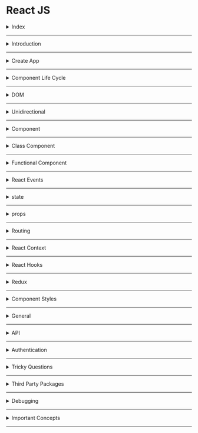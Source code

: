 # React JS

<details>
<summary>Index</summary>

### Index

* Introduction
* create App
* Component Life Cycle
* DOM
* Unidirection
* Component
* Class Component
* Functional Component
* React Events
* state
* props
* Routing
* React Context
* React Hooks
* Redux
* Component Styles
* General
* API
* Authentication
* Tricky Questions
* Third Party Packages
* Debugging
* Important Concepts
</details>

---

<details>
<summary>Introduction</summary>

### Introduction

##### React JS
__React JS__ is an open-source JavaScript library. It was developed by Facebook.  
   * ReactJS is used to building __user interfaces__.  
   * we can create __Single Page Applications (SPA)__ by using ReactJS .
   * React allows us to create __reusable components__. 

 ##### Advantages of ReactJS
 * Open Source
 * Easy to Learn
 * Large Community
 * Reusability of components
 * Virtual DOM

  ##### React Version
  react@17.0.0

  ##### React Components
  In __React JS__, there are 2 components
  * Class Component
  * Functional Component

##### React with CDN Links

CDN : Content Delivery Network
###### React Element
`React.createElement()` 

* `React.createElement()` method used to create an element using React JS.
* It is similar to the `document.createElement()` method in regular Javascript.
`React.createElement(type, props);`
   - type => tag names => h1, div
   - props => properties => className, onClick, id 

##### Render
`ReactDOM.render()`

* `ReactDOM.render()` method is used to display the React element

`ReactDOM.render(reactElement, container);`

   - reactElement => What to render 
   - container => where to render
```HTML 
 <!--React JS CDN Files-->
    <script crossorigin src="https://unpkg.com/react@18/umd/react.development.js"></script>
    <script crossorigin src="https://unpkg.com/react-dom@18/umd/react-dom.development.js"></script>
```
```HTML 
<script type="module">

    // what to render
    const elementType = "h1";
    const elementProps = {className:"greeting", children:"Hello World"};
    const element = React.createElement(elementType, elementProps);

    // where to render
    const rootElement = document.getElementById("root");

    // ReactDOM.render(what, where);
    ReactDOM.render(element, rootElement);

</script>
```
</details> 

---

<details>
<summary>Create App</summary>

### Create App

##### __npx__ 
Creating a real-world application involves lot of setup because a large number of components need to be organised.  
`npx create-react-app my-app` to generate a ready-made React application setup.

```BASH
npx create-react-app my-app
cd my-app
npm start
```
</details>

---

<details>
<summary>Component Life Cycle</summary>

### Component Life Cycle
It is a different stages of the Component during its existence.
* Mounting
* Updating
* Unmounting

##### Mounting
In the Mounting phase, the instance of a component is created and inserted into the DOM.

##### Updating
In Updating phase, the component is updated whenever there is a change in the component's state. 

##### Unmounting
In Unmounting phase, the component instance is removed from the DOM. 

</details>

---

<details>
<summary>DOM</summary>

### DOM
__DOM__ stands for __Document Object Model__ .  
* The DOM is __UI__ of your application.
* It is the structured representation of the HTML document created by the browser. 
* It allows JavaScript to manipulate, structure, and style of your website.

##### Types Of DOMs
  * Real DOM
  * Virtual DOM

##### ReactDOM
__ReactDOM__ is the part of React that allows React to interact with the Real DOM.

```Javascript 
import React from 'react'
import ReactDOM from 'react-dom'
import App from './App'

ReactDOM.render(
  <React.StrictMode>
    <App />
  </React.StrictMode>,
  document.getElementById('root'),
)
```

##### Real DOM
__HTML DOM__ is called __Real DOM__.

##### Virtual DOM
* DOM is created by React JS is called Virtual DOM.
* The virtual DOM is only a virtual representation of the DOM.
* when any changes are made on __UI__ then new Virtual DOM is created.
* React compares new virtual DOM with current virtual DOM, and the difference will be updated to the Real DOM.

</details>

---

<details>
<summary>Unidirectional</summary>

### Unidirectional
* The data flow of React is a Unidirectional data flow.

* Unidirectional data flow means a __one-way__ data flow where the data has only one way to be passed to all the child components.

It means only one component can maintain and update the state. The state is passed to the child components through props.

When we want to update the state by the event triggered in the child component, we can't directly change the props in child components as props are read-only.

Thus, the state only gets updated in the parent component as props are read-only. The state is passed to all the child components through the props.

Some of the advantages of Unidirectional data flow are:

* we have more control over the data
* Easier to debug as we know what data is coming from where

![Unidirectional Data Flow](./assets/dataflow.jpg)

</details>

---

<details>
<summary>Component</summary>

### Component
A Component is a JS function that returns a JSX element.

```Javascript 
const Welcome = () => <h1 className="message">Hello, User</h1>;
```

* If function name starts with Capital letter then only react treats as Component otherwise react treats as HTML Element.
* We can call the function ( Component ) with self-closing tags `<Welcome />`.

##### Types of Components in __React JS__

1. __Class__ Component
2. __Functional__ Component


</details>

---
<details>
<summary>Class Component</summary>

### Class Component
* If function name starts with Capital letter then only react treats as Component otherwise react treats as HTML Element.
* The component name should always be in the pascal case.
* Class Component we can call as stateful Component.
 * A class component requires you to extend from React `Component` and create a `render` method that returns a JSX element.
```Javascript
import { Component } from "react";

class App extends Component {

  // Updating
  render() {

    // Return JSX
    return <div>App Component</div>;
  }
}
```

##### __extends__ keyword
The `extends` keyword is used to inherit methods and properties from the `React.Component`.

##### class Component Life Cycle Methods
* Mounting Phase
  - constructor()
  - render()
  - componentDidMount ()
* Updating Phase
  - render()
* Unmounting Phase
  - componentWillUnmount()

##### Mounting Phase
In this phase, the instance of a component is created and inserted into the DOM.
1. __constructor()__
   - The `constructor()` method is used to setup the initial state and initialize the instance of properties.
  
```Javascript 
 constructor(){
super(props);
this.state = {key:"value"}
}
```
2. __render()__
   - `render()` method is used to return the JSX that is displayed in the UI.
   - If more than one HTML element is to be rendered, then they must be grouped using a container element or react fragment.
   - `render()` is called whenever the state is updated using `setState` method.

3. __componentDidMount()__
The `componentDidMount()` method is used to do operations on the components after the initial render that means the component already placed in the DOM.  
In General we make __API__ Calls inside `componentDidMount()` so that it doesn't block render().
__Example__: Setting timers, initiating API calls, ...etc.

##### Updating Phase
In this phase, the component is updated whenever there is a change in the component's state.
1. __render()__
  - The `render()` is called whenever there is a change in the component's state.
  
##### Unmounting Phase
In this phase, the component instance is removed from the DOM.
1. __componentWillUnmount()__
 - The `componentWillUnmount()` is invoked immediately before a component is unmounted or destroyed. All the cleanup activities are performed in this method. 
 - __Examples__: Canceling network requests, ... etc.

</details>

---

<details>
<summary>Functional Component</summary>

### Functional Component
  * A functional component is just a JavaScript function that accepts props as an argument and returns a React element.
  * There is no render method used in functional components.
  * If component have don't have any state, then It is called Stateless component.
  * React lifecycle methods `(constructor, componentDidMount, componentWillUnmount, render ...etc.)` cannot be used in functional component.

```Javascript 
const App = () => {
  
  // Return JSX
  return (
    <div>App Component</div>
  )
}
```
</details>

---

<details>
<summary>React Events</summary>

### React Events
Handling events with React elements is very similar to handling events on DOM elements.  
There are some syntax differences:
1. React events are named using camelCase, rather than lowercase.

|   HTML   |      JSX |
| :------: | -------: |
| onclick  |  onClick |
|  onblur  |   onBlur |
| onchange | onChange |


```Javascript 
/* -----> Third Party Packages <----- */
import {Component} from 'react' // Component is for creating class Components

/* -----> Creating Components <----- */

// class Component
class App extends Component{
   
    // Methods
    onButtonClick = () => {
        console.log("clicked")
    }

    // Updating
    render(){

        // Return JSX
        return (
            <div className="card-component">
                <p>Click on Button and see on console</p>
                <button onClick={this.onButtonClick} type="button">Button</button>
            </div>
        )
    }
}

/* -----> Default Export <----- */
export default App;

```

</details>

---

<details>
<summary>state</summary>

### state
* State is created and managed within the component, similar to a variable declared within the function.
* State is used to store the component's data that changes over time.
* We can update state 
  - `setState` method in class Component
  - `useState` hook in Functional Component
* when the state changes, automatically the component re-renders.
* If we try to update the state directly then it won't re-render the component.
* state should be immutable

##### setState
The state is a JS object in which we store the component's data that changes over time.
When the state object changes, the component re-renders.

```Javascript 
// Initialization
  constructor(props){
        super(props)
        this.state = {count:0}  // When the state object changes, the component re-renders.
    }

// Methods
    onIncrement = () => {
        // updating state
        this.setState((prevState) => ({count:prevState.count+1}))  // Function as an argument
    }

    onReset = () => {
		// updating state
        this.setState( {count:0})  // Object as an argument
    }
```

##### setState() callback function
The `setState()` method is a asynchronous, it takes an optional callback parameter that can be used to make updates after the state is changed.

```Javascript  
this.setState({key1:value1}, callback)
```
</details>

---

<details>
<summary>props</summary>

### props
* Props stands for Properties.
* We can pass information from __Parent Component__ to __Children Component__ by using props.
* we can pass information throung attributes.
* The children component accept props as parameters and can be accessed directly.
* Child Component can't change the props.
* props are immutable. A component cannot change the props.


##### Parent Component
```Javascript 
// Import External Componenta
import Child from './components/Child'

const App = () => (
  <Child greeting="Hello" name="Praveen Ande"/>
)

// Default Export 
export default App;

```

##### Child Component
```Javascript 
const Child = (props) => {
// props object Destructuring
const {greeting, name} = props;

// Retur JSX 
return (
<div>
 {greeting} {name}
</div>
);
};

// Default Export
export default Child;
```


##### Reusability of Component
A Component is a piece of code that can be used in various parts of an application.

##### Parent Component
```Javascript 
// Import External Componenta
import Child from './components/Child'

const App = () => (
<div>
    <Child greeting="Hello" name="Praveen Ande"/>
    <Child greeting="Hello" name="Brenden Eich"/>
</div>
 
)

// Default Export 
export default App;

```

##### Composable Component
We can include a component inside another component.

##### Child Component
```Javascript 
const Child = (props) => {
// props object Destructuring
const {greeting, name} = props;

// Retur JSX 
return (
<div>
 {greeting} {name}
</div>
);
};

// Default Export
export default Child;
```


##### key prop in list items
Keys help React identify which items have changed, are added or are removed. Keys should be given to the elements inside the array to give the elements a stable identity.

##### children prop
Children is a prop that allow you to pass components as data to other components. Component tree put between component's opening and closing tag will be passed to that component as children prop.  
The best way to pick a key is to use a string that uniquely identifies a list item among its siblings.
Most often, we would use IDs (uniqueNo) from our data as keys.

```Javascript 
const Message = (props) => {
const first = props.children[0]
const last = props.children[1]
return (
   <div>
      {first}
      {last}
  </div>
);

}

export default Message
```

```Javascript 
import Message from './components/Message';

const App = () => (
  <Message>
    <span>Hello</span>
    <span>World</span>
</Message>
)

export default Message
```


##### Prop Drilling
Prop Drilling is a process in which Props are passed from one Component to another Component that does not need the data but only helps in passing it through the tree.

##### Default Properties
When a component is rendered through the __route__, some of the additional props are passed.

They are:
* __match__: The match object contains the information about the path from which the component is rendered.
* __history__: The history object has some methods to control the navigation in the browser. It also maintains the history of the routes we navigated. Some of the methods to control the navigation are history.push, history.replace, etc.
* __location__: The location object contains the information about the current URL.

##### defaultProps
defaultProps is a property in React Component used to set default values for the props.
This is similar to adding default parameters to the function.

```Javascript 

/* -----> import styles <----- */
import './index.css'  // CSS File

/* -----> Creating Components <----- */

// Functional Component
const Welcome = (props) => {
    console.log("Welcome Component")
    const {greeting, name} = props

    // return JSX
    return(
        <div className="welcome-component">
            <h1 className="message">
                {greeting}, {name}
            </h1>
        </div>

    )
}

/* -----> Default Props <----- */
Welcome.defaultProps = {
    name: "Rahul",
    greeting: "Hi"
};


/* -----> Default Export <----- */
export default Welcome;

```
</details>

---

<details>
<summary>Routing</summary>

### Routing
* Routing is a __React JS__  mechanism that allows you to navigate and display different views or components in a single-page web application.

* It enables users to move between different parts of the application without the need of a full page reload. `react-router-dom` is a popular library used for implementing routing in React applications.

* In React, we build single-page applications using __React Router__.

* To implement __routing__, React Router provides various components.
   - BrowserRouter
   - Switch
   - Route
   - Link
   - withRouter
   - Redirect
   
##### BrowserRouter
 To add routing wrapping all the components with BrowserRouter.

##### Switch 
 The Switch Component will only render's the first route that matches the path. If no path matches, it renders the NotFound component.

 ##### Route
 * The Route Component renders specific UI component when path matches current URL.  
 * exact keyword renders the route if path matches exactly the current url.

##### Link
The Link Component creates hyperlinks that allows to navigate around in application.  
The `to` prop specifies absolute path.

##### Redirect
Redirect Component is used to redirect to another path

##### withRouter 
To provide __Routing default properties__ prop to other components, we can wrap it with the withRouter function while exporting it.
`export default withRouter(Header)`

```Javascript 
// ----->> src/components/Header/index.js <<-----

import { Link } from "react-router-dom";

const Header = () => {
  return (
    <nav>
      <ul>
        <li>
          <Link to="/">Home</Link>
        </li>
        <li>
          <Link to="/greeting">Greeting</Link>
        </li>
      </ul>
    </nav>
  );
};

export default Header;
```

```Javascript 
// ---------------------------->> src/App.js <<-----------------------------------

import { BrowserRouter, Route, Switch } from "react-router-dom";

import Header from "./components/Header";

const Greeting = () => <h1>Welcome to React Routing</h1>;
const Home = () => <h1>Home Route</h1>;
const NotFound = () => <h1>Not Found</h1>;

const App = () => {
  return (
    <BrowserRouter>
      <Header />
      <Switch>
        <Route exact path="/" component={Home} />
        <Route path="/greeting" component={Greeting} />
        <Route component={NotFound} />
      </Switch>
    </BrowserRouter>
  );
};

export default App;
```

##### Route Props
when a component is rendered by the Route, some additional props are passed.
* match
* location
* history


##### Wrapper Component
 Redirection Logic can be reused by separating out into a React Component called Wrapper Component. Each route will be wrapped with it.
```Javascript  

/* -----> Third Party Packages <----- */
import { Route, Redirect } from "react-router-dom";  // // routing Components
import Cookies from 'js-cookie'  // Cookies is used to store data on client-side with expiry duration.

/* -----> Creating Components <----- */

// Functional Component

// ProtectedRoute is the Wrapper Component
const ProtectedRoute = (props) => {
    console.log("protectedRoute Wrapper Component")
    console.log(props)
    const token = Cookies.get("jwt_token");
    if (token === undefined) {
        return <Redirect to="/login" />;
    }
    return <Route {...props} />;
};

/* -----> Default Export <----- */
export default ProtectedRoute;
```
</details>

---

<details>
<summary>React Context</summary>

### React Context
React Context is a mechanism to avoid prop drilling.

Prop Drilling means passing data from one Component to another Component that does not need the data but only helps in passing it through the tree.

```Javascript
import { createContext } from 'react';

const MyContext = createContext({
	name: '',
	onUpdateName: () => {},
});

export default MyContext;
```

```Javascript 
import React from 'react';
import { useState } from 'react';

import Child from './components/Child';
import MyContext from './context/MyContext';

const App = () => {

	const [name, setName] = useState('Ande Praveen');

	const onUpdateName = (updatedName) => {
		setName(updatedName);
	};

	// React ContextObject
	const valueObject = {
		name,
		onUpdateName,
	};

	// Return JSX
	return (
		<div>
			<MyContext.Provider value={valueObject}>
				<Child />
			</MyContext.Provider>
		</div>
	);
};

export default App;

```

we can access React Context Object with `useContext()` hook.

```Javascript 
import React from 'react';
import { useContext } from 'react';

import MyContext from '../../context/MyContext.js';

const Child = () => {

	const { name } = useContext(MyContext);
	console.log(name);
	// Return JSX
	return <div>Child</div>;
};

export default Child;

```

</details>

---

<details>
<summary>React Hooks</summary>

### React Hooks
React Hooks helps to lifecycle methods, context and other react features in the Functional Component.

  * State Hooks
     - useState 
     - useReducer 
  * After Component Mounting
     - useEffect 
  * React Context
     - useContext 
  * Memory    
     - useMemo
     - useCallback
  * Reference    
     - useReference 
  * Own Hooks
     - useCustomHook


##### React Hooks Advantages
* Components become simple and easy to understand
* less lines of code
* No need of switching between class & Function Components
* Developers and Companies are gradually adapting to React Hooks

##### State Hooks

#####  __useState()__ 
we can create state in Function Component with the help of `useState()`. 
```Javascript 
   const [currentState, setterFunction] = useState(initialValue);
```

```Javascript 
// value => Independent
setterFunction(nextValue);

// callback => Dependent
setterFunction((prevState) => nextState);
```

```Javascript 

/* -----> Third Party Packages <----- */
import {useState} from 'react'

/* -----> Creating Components <----- */

// Functional Component
const Card = () => {
    // State Initialization
     const [isLogin, setIsLogin] = useState(false)

    // Methods
    const onButtonClick = () => {
        setIsLogin((prevState) => !prevState)
    }

    const buttonText = isLogin ? "Logout" : "Login"
	
	// Return JSX
    return (
        <div className="card-component">
            <div className="card-container">
                <button type="button" className="button" onClick={onButtonClick}>{buttonText}</button>
            </div>
        </div>
    )
}

/* -----> Default Export <----- */
export default Card

```

##### __useReducer()__
Add state to Function Component. Handling complex state.

```Javascript 
const [currentState, dispatch] = useReducer(reducerFunction, initialState)
```

**reducerFunction has 2 parameters => prevState, action**

```Javascript 
import{ useReducer } from 'react';

const App = () => {

	// Methods
	const counterReducer = (prevState, action) => {
		const { type, payload } = action;
		console.log(type, payload);
		let newState;
		if (type === 'increment') {
			newState = prevState + payload;
		} else {
			newState = prevState;
		}
		return newState;
	};

	// Initialization
	const [counter, dispatchCounter] = useReducer(counterReducer, 0);

	// Return JSX
	return (
		<div >
			<p className="m-2">counter : {counter}</p>
			<button
				onClick={() =>
					dispatchCounter({ type: 'increment', payload: 1 })
				}
				type="button"
				className="btn btn-info"
			>
				+
			</button>
		</div>
	);
};

export default App;

```

##### After Component Render Hooks

##### __useEffect()__
Execute the Logic after the Component render.
Example : Making API calls, Timer Functions, ...etc

`useEffect(callback, dependencyArray)`

```Javascript  
import {useState, useEffect} from 'react'

const Clock = () => {
  const [date, setDate] = useState(new Date())

  useEffect(() => {
    const timerId = setInterval(() => {
      setDate(new Date())
    }, 1000)
    
    // Return will Execute before component Unmount
    return () => clearInterval(timerId)
  }, [])

  return (
      <p>{date.toLocaleTimeString()}</p>
  )
}

export default Clock

```

##### React Context Hook

##### __useContext()__
we can access __React Context__ Object with `useContext()` hook.

```Javascript
import { createContext } from 'react';

const MyContext = createContext({
	name: '',
	onUpdateName: () => {},
});

export default MyContext;
```

```Javascript 
import React from 'react';
import { useState } from 'react';

import Child from './components/Child';
import MyContext from './context/MyContext';

const App = () => {

	const [name, setName] = useState('Ande Praveen');

	const onUpdateName = (updatedName) => {
		setName(updatedName);
	};

	// React ContextObject
	const valueObject = {
		name,
		onUpdateName,
	};

	// Return JSX
	return (
		<div>
			<MyContext.Provider value={valueObject}>
				<Child />
			</MyContext.Provider>
		</div>
	);
};

export default App;

```

```Javascript 
import React from 'react';
import { useContext } from 'react';

import MyContext from '../../context/MyContext.js';

const Child = () => {

	const { name } = useContext(MyContext);
	console.log(name);
	// Return JSX
	return <div>Child</div>;
};

export default Child;

```

##### Memory Hooks
##### __useMemo()__
`let value = useMemo(callback, dependencyArray)`

when re-render, the function only will be called when dependency array values changes.
stop the function call when same arguments of re-render.

```Javascript 
import React from 'react';
import { useMemo, useState } from 'react';

const App = () => {
	console.log('App Component');

	const [isDone, setIsDone] = useState(true);

	let a = 10;
	let b = 20;

	// Methods
	const sum = (num1, num2) => {
		console.log('sum Method');
		return num1 + num2;
	};

	let result = useMemo(() => {
		console.log('useMemo Call');
		const add1 = sum(a, b);
		return add1;
	}, [a, b]);

	console.log(result);

	// Return JSX
	return (
		<div>
			<button
				type="button"
				onClick={() => {
					setIsDone(!isDone);
				}}
			>
				Update State
			</button>
		</div>
	);
};

export default App;

```

##### __useCallback()__
* useMemo(fn, []) => It executes fn() and returns the value when [] changes.
* useCallback(fn, []) => It returns fn when [] changes


```Javascript 
import React, { useState, useCallback } from 'react';

function App() {
  const [count, setCount] = useState(0);

  // Without useCallback
  const increment = () => {
    setCount(count + 1);
  };

  // With useCallback
  const decrement = useCallback(() => {
    setCount(count - 1);
  }, [count]);

  return (
    <div>
      <p>Count: {count}</p>
      <button onClick={increment}>Increment</button>
      <button onClick={decrement}>Decrement</button>
    </div>
  );
}

export default App;

```


##### Custom Hook
we can create own hooks.
we should mention `use` word before custom hook for identify a custom hook.

```Javascript 
// Utilities
// Custom Hooks

import { useEffect, useState } from 'react';

export const useGetAPIData = (apiUrl) => {
	console.log('useGetAPIData Custom Hook');
	// Initialization
	const [data, setData] = useState([]);

	// Mounting
	useEffect(() => {
		getData();
	}, []);

	// Methods
	const getData = async () => {
		const options = {
			method: 'GET',
		};

		const response = await fetch(apiUrl, options);
		const data = await response.json();
		console.log(data);
		setData(data);
	};

	// Return Data
	return data;
};

```

```Javascript 
import React from 'react';
import { useGetAPIData } from './utilities'; // Custom Hooks

const App = () => {
	console.log('App Component');

	const apiUrl = 'https://fakestoreapi.com/products/1';
	const data = useGetAPIData(apiUrl);
	console.log(data);

	// Return JSX
	return <div>Custom Hook</div>;
};

export default App;

```

##### Reference Hooks

##### __useRef()__
we can interact with HTML DOM without re-render.

```Javascript 
import { useRef } from 'react';

import './App.css';

const App = () => {
	console.log('App Component');
    
    // select the Element
	let headingElement = useRef(null);
	console.log(headingElement);

	// Return JSX
	return (
		<div>
			<h1 ref={headingElement} className="in-active">
				This Heading Tag
			</h1>
			<button
				type="button"
				onClick={() => {
					// the component will not re-render when changes done with useRef
					console.log(headingElement);
					console.log(headingElement.current);
					headingElement.current.classList.toggle('active');
					headingElement.current.classList.toggle('in-active');
				}}
			>
				Click
			</button>
		</div>
	);
};

export default App;

```

</details>

---

<details>
<summary>Redux</summary>

### Redux
Redux is used to manage Global State management.
1. store
2. reducer
3. dispatch
4. action

`npm install redux`  
`npm install react-redux`

##### Steps
1. createStore
2. Apply Globally
3. change the state with `useDispatch()`
4. Access the state with `useSelector()`


##### createStore 
```Javascript 
import { createStore } from 'redux';

// state Initialization
const initialState = {
	fullName: '',
	balance: 0,
	mobile: null,
};

// reducer Function for modify the prevState
function stateReducer(prevState = initialState, action) {
	const { type, payload } = action;
	switch (type) {
		case 'deposit':
			return { ...prevState, balance: prevState.balance + +payload };
		case 'reset':
			return initialState;
		default:
			return prevState;
	}
}

// mapping between state & reducer
const myStore = createStore(stateReducer);

// Default Export
export default myStore;

```

##### action creators
```Javascript 
// Action Creators

export const deposit = (amount) => {
	return { type: 'deposit', payload: amount };
};


export const reset = () => {
	return { type: 'reset' };
};

```

##### apply global state manage
```javascript
import React from 'react';
import { BrowserRouter } from 'react-router-dom';
import ReactDOM from 'react-dom';
import App from './App';


import { Provider } from 'react-redux';
import myStore from './store/myStore';

ReactDOM.render(
	<React.StrictMode>
		<BrowserRouter>
			<Provider store={myStore}>
				<App />
			</Provider>
		</BrowserRouter>
	</React.StrictMode>,
	document.getElementById('root'),
);

```


##### useDispatch

```Javascript 
import React from 'react';
import { useState } from 'react';

import { useDispatch } from 'react-redux';
import {
	deposit,
	reset,
} from '../../store/myStoreActions';

const Form = () => {
	const dispatch = useDispatch();

	const [amount, setAmount] = useState('');
	return (
		<div className="container">
			<h1>Form</h1>
			<form>
				<div>
					<div>
						<input
							type="number"
							placeholder="Enter Amount"
							value={amount}
							onChange={(event) => setAmount(event.target.value)}
						/>
					</div>
					<button
						type="button"
						onClick={() => {
							dispatch(deposit(amount));
							setAmount('');
						}}
					>
						Deposit
					</button>
				</div>
				<div>
					<button
						type="button"
						onClick={() => {
							dispatch(reset());
						}}
					>
						Reset
					</button>
				</div>
			</form>
		</div>
	);
};

export default Form;

```

##### useSelector
```javascript

import React from 'react';

import { useSelector } from 'react-redux';

const Account = () => {
	console.log('Account Component');

	// Select only the required parts of the state
	const data = useSelector((prevState) => {
		return prevState;
	});

	const { balance, fullName, mobile } = data;
	console.log(balance);
	return (
		<div>
			<h1>Account Details</h1>
			<table>
				<thead>
					<tr>
						<th>Balance</th>
					</tr>
				</thead>
				<tbody>
					<tr>
						<td>{balance}</td>
					</tr>
				</tbody>
			</table>
		</div>
	);
};

export default Account;

```


</details>

---

<details>
<summary>Component Styles</summary>

### Component Styles
we can style the React Component by using:
* Inline Styles
* CSS Stylesheet
* Bootstrap
* Styled Components (Third Party Packages)


##### Styled Components
Styled Components are one of the new ways to use CSS in modern React. These are used to reuse styles.

We can use the third-party package `styled-components` to write Styled Components in the React Application.

```Javascript 
import styled from "styled-components";

export const Heading = styled.h1`
  color: #0070c1;
  font-family: "Roboto";
`;
```

```Javascript 
import "./App.css";
import { Heading } from "./styledComponents";

const App = () => <Heading>Hello World</Heading>;

export default App;
```
</details>

---
<details>
<summary>General</summary>

### General

##### React JSX
* React JS introduced a new HTML like syntax named JSX to create elements.
* Web browsers can only read regular JS.
* Web browsers cannot read JSX directly.
* JSX needs to be converted to the regular JS by using Babel.

##### JSX syntax
```javascript
const element = <h1 className="greeting">Hello World!</h1>;
```

##### Babel converted JSX to Regular JS

```Javascript 
const elementProps = { className: "greeting", children: "Hello World!" };
const element = React.createElement("h1", elementProps);
```

We can write a React component without using JSX.
anything you can do with JSX can also be done with JavaScript also.

##### Babel
* Babel Javascript code compiler.
* Babel converts JSX into regular JavaScript.

##### React Fragment
The __Fragment__ is an alternate way to return a single JSX element. It groups a list of children without adding extra node to the DOM.

```javascript
const Welcome = () => (
  <>
    <h1>Hello, User</h1>
    <p>You are learning React</p>
  </>
);

export default Welcome;
```

##### __controlled__ and __uncontrolled__
* Controlled Input :  
  - If the Input Element value is handled by a React State then it is called Controlled Input

* Uncontrolled Input :  
  - If the Input Element value is handled by the browser itself then it is called Uncontrolled Input.
  - Its value can only be set by a user, but not programmatically.


##### SPA
__SPA__ stands for __single page application__
* In a single page application, all URLs are associated with a single HTML page.
* React is mainly used to build single-page applications.
* On navigating we only get the additional content(Component => HTML, CSS, JS).
* Single Page Application helps in faster page loading since they load only necessary Component (HTML, CSS, JS) resources on subsequent requests.

##### MPA 
__MPA__ stands for __Multi-page application__
* In a Multi-page application,
Every URL is associated with corresponding resources (HTML, CSS, JS).
* The browser downloads these resources when you access them or navigate between URLs.

##### npm 
__npm__ stands for __node package manager__

##### package.json
All npm packages contain a file, usually in the project root, called `package.json`

This file holds various metadata relevant to the project.
This file is used to give information to npm that allows it to identify the project as well as handle the project's dependencies.
It can also contain other metadata such as a project description, the version of the project in a particular distribution, license information, even configuration data.

```JSON 
{
  "name": "myapp",
  "version": "0.0.0"
}
```
</details>

---

<details>
<summary>API</summary>

### API
__API__ stands for __Application Programming Interface__

##### API integration
The API integration can be defined as the process of creating interaction for two or more APIs to share data and communicate with each other without human interruption.

##### axios
Axios is a third-party package for making HTTP requests.

It is similar to the `fetch` method.

* Installation Command
  `npm install axios`

* Uses
  - `axios.get(URL, CONFIG)`
  - `axios.post(URL, DATA, CONFIG)`
  - `axios.put(URL, DATA, CONFIG)`
  - `axios.delete(URL, CONFIG)`

##### Component Views ( API )
1. Loading View
2. Success View
3. Failure View
</details>

---

<details>
<summary>Authentication</summary>

### Authentication
Authentication is the process of verifying a user's identity.
![Authentication and Authorization](./assets/authentication.png)
</details>

---

<details>
<summary>Tricky Questions</summary>

### Tricky Questions

##### Why react is faster than JS?
Actually __react__ is a JavaScript library, SO React is as fast as javascript.

</details>

---

<details>
<summary>Third Party Packages</summary>

### Third Party Packages

##### `js-cookies`
storing data on client-side with expiry duration.
* `Cookies.set('CookieName', 'CookieValue', {expires: DAYS})`
* `const token = Cookies.get('CookieName');`
* `Cookies.remove("CookieName")`
</details>

---

<details>
<summary>Debugging</summary>

### Debugging

1. Browser Developer Tools
2. React Developer Tools
</details>

---

<details>
<summary>Important Concepts</summary>

### Important Concepts

##### Reconciliation
* Virtual DOM 
   - A virtual DOM is a JS object, which is the virtual representation of an HTML DOM.
   - whenever new elements are added to the UI, a new virtual DOM is created.
   - React compares new virtual DOM with current virtual DOM, and the  difference will be efficiently updated to HTML DOM. So, the virtual DOM helps to render the UI more performantly.
* React only updates what's necessary. This process is known as __Reconciliation__.


##### React Batch Updating
React combines multiple `setState()` calls into single update.

```Javascript 
import { Component } from "react"

class App extends Component {
  state = { count: 0 }

  onIncrement = () => {
    this.setState((prevState) => ({ count: prevState.count + 1 }))
    this.setState((prevState) => ({ count: prevState.count + 1 }))
    this.setState((prevState) => ({ count: prevState.count + 1 }))
  }

// when you click on the Increase button only one time render will be triggered.

  render() {
    const { count } = this.state
    console.log("render() called")
    return (
      <>
        <p className="count">Count {count}</p>
        <button onClick={this.onIncrement}>Increase</button>
      </>
    )
  }
}

export default App
```

`output : count is 3`

</details>

---
